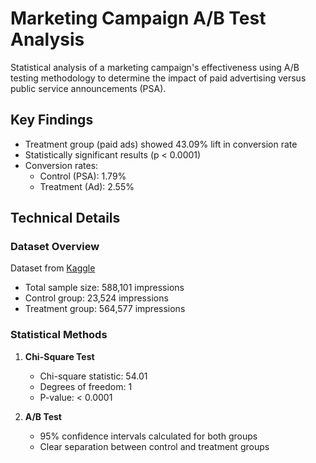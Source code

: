 # Marketing Campaign A/B Test Analysis
Statistical analysis of a marketing campaign's effectiveness using A/B testing methodology to determine the impact of paid advertising versus public service announcements (PSA).

## Key Findings
- Treatment group (paid ads) showed 43.09% lift in conversion rate
- Statistically significant results (p < 0.0001)
- Conversion rates:
  - Control (PSA): 1.79%
  - Treatment (Ad): 2.55%

## Technical Details

### Dataset Overview
Dataset from [Kaggle](https://www.kaggle.com/datasets/faviovaz/marketing-ab-testing)
- Total sample size: 588,101 impressions
- Control group: 23,524 impressions
- Treatment group: 564,577 impressions

### Statistical Methods
1. **Chi-Square Test**
   - Chi-square statistic: 54.01
   - Degrees of freedom: 1
   - P-value: < 0.0001

2. **A/B Test**
   - 95% confidence intervals calculated for both groups
   - Clear separation between control and treatment groups
